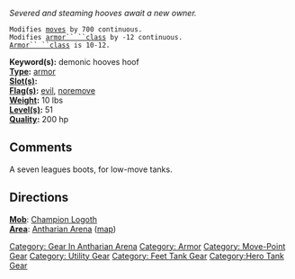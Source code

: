 *Severed and steaming hooves await a new owner.*

`Modifies `[`moves`](Move_Points "wikilink")` by 700 continuous.`  
`Modifies `[`armor`` ``class`](Armor_Class "wikilink")` by -12 continuous.`  
[`Armor`` ``class`](Armor_Values "wikilink")` is 10-12.`

**Keyword(s):** demonic hooves hoof  
**[Type](:Category:_Object_Types "wikilink"):**
[armor](:Category:_Armor "wikilink")  
**[Slot(s)](Object_Slots "wikilink"):** <worn on feet>  
**[Flag(s)](:Category:_Object_Flags "wikilink"):**
[evil](Evil_Flag "wikilink"), [noremove](Noremove "wikilink")  
**[Weight](Object_Weight "wikilink"):** 10 lbs  
**[Level(s)](Object_Level "wikilink"):** 51  
**[Quality](Object_Quality "wikilink"):** 200 hp  

## Comments

A seven leagues boots, for low-move tanks.

## Directions

**[Mob](:Category:Mobs "wikilink")**: [Champion
Logoth](Champion_Logoth "wikilink")  
**[Area](:Category:Areas "wikilink")**: [ Antharian
Arena](:Category:_Antharian_Arena "wikilink")
([map](Antharian_Arena_Map "wikilink"))

[Category: Gear In Antharian
Arena](Category:_Gear_In_Antharian_Arena "wikilink") [Category:
Armor](Category:_Armor "wikilink") [Category: Move-Point
Gear](Category:_Move-Point_Gear "wikilink") [Category: Utility
Gear](Category:_Utility_Gear "wikilink") [Category: Feet Tank
Gear](Category:_Feet_Tank_Gear "wikilink") [Category:Hero Tank
Gear](Category:Hero_Tank_Gear "wikilink")
